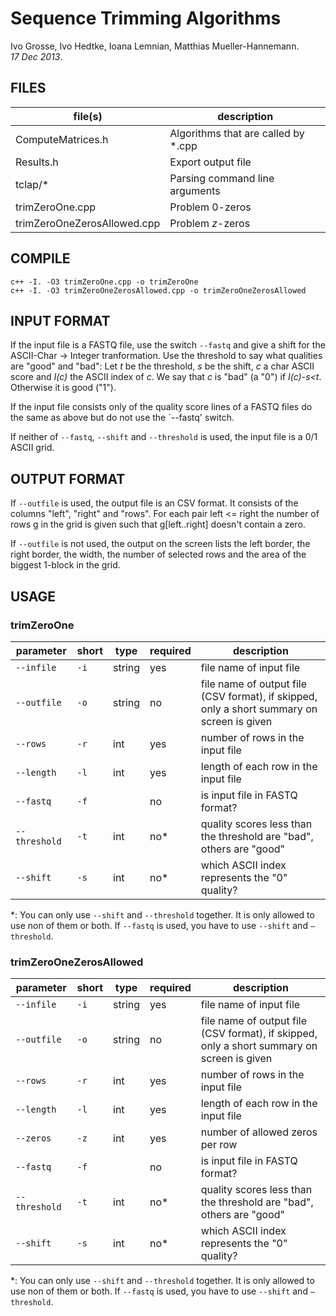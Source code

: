 # Sequence Trimming Algorithms
Ivo Grosse, Ivo Hedtke, Ioana Lemnian, Matthias Mueller-Hannemann.  
*17 Dec 2013*.

## FILES
| file(s)                     | description                         |
| --------------------------- | ----------------------------------- |
| ComputeMatrices.h           | Algorithms that are called by *.cpp |
| Results.h                   | Export output file                  |
| tclap/\*                    | Parsing command line arguments      |
| trimZeroOne.cpp             | Problem 0-zeros                     |
| trimZeroOneZerosAllowed.cpp | Problem *z*-zeros                   |

## COMPILE
```
c++ -I. -O3 trimZeroOne.cpp -o trimZeroOne
c++ -I. -O3 trimZeroOneZerosAllowed.cpp -o trimZeroOneZerosAllowed
```

## INPUT FORMAT
If the input file is a FASTQ file, use the switch `--fastq` and give a shift for
the ASCII-Char -> Integer tranformation. Use the threshold to say what qualities
are "good" and "bad": Let *t* be the threshold, *s* be the shift, *c* a char ASCII
score and *I(c)* the ASCII index of *c*. We say that *c* is "bad" (a "0") if *I(c)-s<t*.
Otherwise it is good ("1").

If the input file consists only of the quality score lines of a FASTQ files do
the same as above but do not use the `--fastq' switch.

If neither of `--fastq`, `--shift` and `--threshold` is used, the input file is a 0/1
ASCII grid.

## OUTPUT FORMAT
If `--outfile` is used, the output file is an CSV format. It consists of the
columns "left", "right" and "rows". For each pair left <= right the number of
rows g in the grid is given such that g[left..right] doesn't contain a zero.

If `--outfile` is not used, the output on the screen lists the left border, the
right border, the width, the number of selected rows and the area of the biggest
1-block in the grid.

## USAGE
### trimZeroOne
| parameter     | short | type   | required | description                                                                                |
| ------------- | ----- | ------ | -------- | ------------------------------------------------------------------------------------------ |
| `--infile`    | `-i`  | string | yes      | file name of input file                                                                    |
| `--outfile`   | `-o`  | string | no       | file name of output file (CSV format), if skipped, only a short summary on screen is given |
| `--rows`      | `-r`  | int    | yes      | number of rows in the input file                                                           |
| `--length`    | `-l`  | int    | yes      | length of each row in the input file                                                       |
| `--fastq`     | `-f`  |        | no       | is input file in FASTQ format?                                                             |
| `--threshold` | `-t`  | int    | no\*     | quality scores less than the threshold are "bad", others are "good"                        |
| `--shift`     | `-s`  | int    | no\*     | which ASCII index represents the "0" quality?                                              |

\*: You can only use `--shift` and `--threshold` together. It is only allowed to use
non of them or both. If `--fastq` is used, you have to use `--shift` and `–threshold`.

### trimZeroOneZerosAllowed
| parameter     | short | type   | required | description                                                                                |
| ------------- | ----- | ------ | -------- | ------------------------------------------------------------------------------------------ |
| `--infile`    | `-i`  | string | yes      | file name of input file                                                                    |
| `--outfile`   | `-o`  | string | no       | file name of output file (CSV format), if skipped, only a short summary on screen is given |
| `--rows`      | `-r`  | int    | yes      | number of rows in the input file                                                           |
| `--length`    | `-l`  | int    | yes      | length of each row in the input file                                                       |
| `--zeros`     | `-z`  | int    | yes      | number of allowed zeros per row                                                            |
| `--fastq`     | `-f`  |        | no       | is input file in FASTQ format?                                                             |
| `--threshold` | `-t`  | int    | no\*     | quality scores less than the threshold are "bad", others are "good"                        |
| `--shift`     | `-s`  | int    | no\*     | which ASCII index represents the "0" quality?                                              |

\*: You can only use `--shift` and `--threshold` together. It is only allowed to use
non of them or both. If `--fastq` is used, you have to use `--shift` and `–threshold`.